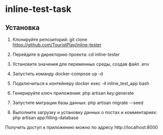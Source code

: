 # inline-test-task

## Установка

1. Клонируйте репозиторий: git clone https://github.com/TouristPlay/inline-tester

2. Перейдите в директорию проекта: cd inline-tester

3. Установите значения для переменных среды, создав файл .env

4. Запустить команду docker-compose up -d

5. Подключиться к контейнеру docker exec -it inline_test_app bash

6. Генерируйте ключ приложения: php artisan key:generate

7. Запустите миграции базы данных: php artisan migrate --seed

8. Выполните загрузку и установку данных о постах и комментариях: php artisan app:filling-database

Получить доступ к приложению можно по адресу http://localhost:8000
